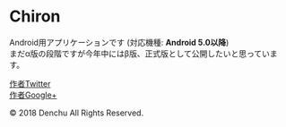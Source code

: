 # Chiron
Android用アプリケーションです (対応機種: __Android 5.0以降__)  
まだα版の段階ですが今年中にはβ版、正式版として公開したいと思っています。

[作者Twitter](https://twitter.com/Denchu1205)  
[作者Google+](https://plus.google.com/u/0/106950030216120414717)

© 2018 Denchu All Rights Reserved.